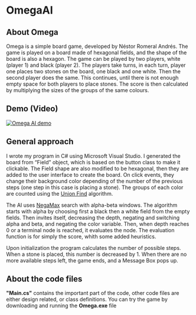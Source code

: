 # OmegaAI
## About Omega

Omega is a simple board game, developed by Néstor Romeral Andrés. The game is played on a board made of hexagonal fields, and the shape of the board is also a hexagon. The game can be played by two players, white (player 1) and black (player 2). The players take turns, in each turn, player one places two stones on the board, one black and one white. Then the second player does the same. This continues, until there is not enough empty space for both players to place stones. The score is then calculated by multiplying the sizes of the groups of the same colours.

## Demo (Video)

[![Omega AI demo](http://img.youtube.com/vi/YcAqGhwUx5o/0.jpg)](http://www.youtube.com/watch?v=YcAqGhwUx5o "")

## General approach

I wrote my program in C# using Microsoft Visual Studio. I generated the board from “Field” object, which is based on the button class to make it clickable. The Field shape are also modified to be hexagonal, then they are added to the user interface to create the board. On click events, they change their background color depending of the number of the previous steps (one step in this case is placing a stone). The groups of each color are counted using the [Union Find](https://en.wikipedia.org/wiki/Disjoint-set_data_structure) algorithm.

The AI uses [NegaMax](https://en.wikipedia.org/wiki/Negamax) search with alpha-beta windows. The algorithm starts with alpha by choosing first a black then a white field from the empty fields. Then invites itself, decreasing the depth, negating and switching alpha and beta, and negating the color variable. Then, when depth reaches 0 or a terminal node is reached, it evaluates the node. The evaluation function is for simply the score, whith some added heuristics.

Upon initialization the program calculates the number of possible steps. When a stone is placed, this number is decreased by 1. When there are no more available steps left, the game ends, and a Message Box pops up.

## About the code files

**"Main.cs"** contains the important part of the code, other code files are either design related, or class definitions.
You can try the game by downloading and running the **Omega.exe** file

